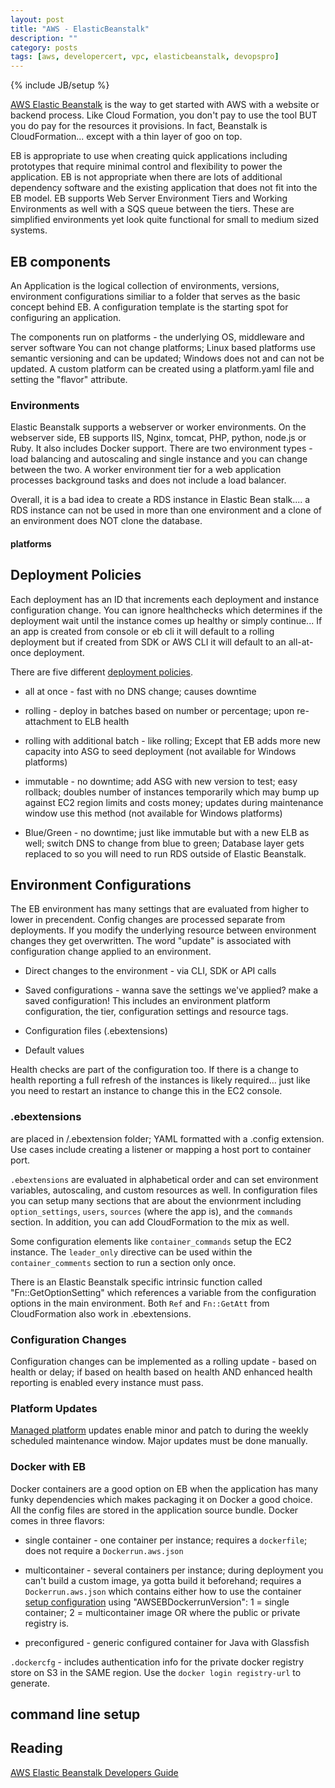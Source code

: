 ```yaml
---
layout: post
title: "AWS - ElasticBeanstalk"
description: ""
category: posts
tags: [aws, developercert, vpc, elasticbeanstalk, devopspro]
---
```

{% include JB/setup %}

[AWS Elastic Beanstalk](https://aws.amazon.com/elasticbeanstalk/) is the way to get started with AWS with a website or backend process. Like Cloud Formation, you don't pay to use the tool BUT you do pay for the resources it provisions. In fact, Beanstalk is CloudFormation... except with a thin layer of goo on top.

EB is appropriate to use when creating quick applications including prototypes that require minimal control and flexibility to power the application. EB is not appropriate when there are lots of additional dependency software and the existing application that does not fit into the EB model. EB supports Web Server Environment Tiers and Working Environments as well with a SQS queue between the tiers. These are simplified environments yet look quite functional for small to medium sized systems.

## EB components

An Application is the logical collection of environments, versions, environment configurations similiar to a folder that serves as the basic concept behind EB. A configuration template is the starting spot for configuring an application.

The components run on platforms - the underlying OS, middleware and server software  You can not change platforms; Linux based platforms use semantic versioning and can be updated; Windows does not and can not be updated. A custom platform can be created using a platform.yaml file and setting the "flavor" attribute.

### Environments 

Elastic Beanstalk supports a webserver or worker environments. On the webserver side, EB supports IIS, Nginx, tomcat, PHP, python, node.js or Ruby. It also includes Docker support. There are two environment types - load balancing and autoscaling and single instance and you can change between the two. A worker environment tier for a web application processes background tasks and does not include a load balancer.

Overall, it is a bad idea to create a RDS instance in Elastic Bean stalk.... a RDS instance can not be used in more than one environment and a clone of an environment does NOT clone the database.

#### platforms


## Deployment Policies

Each deployment has an ID that increments each deployment and instance configuration change. You can ignore healthchecks which determines if the deployment wait until the instance comes up healthy or simply continue... If an app is created from console or eb cli it will default to a rolling deployment but if created from SDK or AWS CLI it will default to an all-at-once deployment.

There are five different [deployment policies](http://docs.aws.amazon.com/elasticbeanstalk/latest/dg/using-features.deploy-existing-version.html). 

- all at once - fast with no DNS change; causes downtime 
  
- rolling - deploy in batches based on number or percentage; upon re-attachment to ELB health

- rolling with additional batch - like rolling; Except that EB adds more new capacity into ASG to seed deployment (not available for Windows platforms)
  
- immutable - no downtime; add ASG with new version to test; easy rollback; doubles number of instances temporarily which may bump up against EC2 region limits and costs money; updates during maintenance window use this method (not available for Windows platforms)

- Blue/Green - no downtime; just like immutable but with a new ELB as well; switch DNS to change from blue to green; Database layer gets replaced to so you will need to run RDS outside of Elastic Beanstalk.

## Environment Configurations

The EB environment has many settings that are evaluated from higher to lower in precendent. Config changes are processed separate from deployments. If you modify the underlying resource between environment changes they get overwritten. The word "update" is associated with configuration change applied to an environment. 

- Direct changes to the environment - via CLI, SDK or API calls

- Saved configurations - wanna save the settings we've applied? make a saved configuration! This includes an environment platform configuration, the tier, configuration settings and resource tags.

- Configuration files (.ebextensions) 

- Default values

Health checks are part of the configuration too. If there is a change to health reporting a full refresh of the instances is likely required... just like you need to restart an instance to change this in the EC2 console.

### .ebextensions 

are placed in /.ebextension folder; YAML formatted with a .config extension. Use cases include creating a listener or mapping a host port to container port.

`.ebextensions` are evaluated in alphabetical order and can set environment variables, autoscaling, and custom resources as well. In configuration files you can setup many sections that are about the envionrment including `option_settings`, `users`, `sources` (where the app is), and the `commands` section. In addition, you can add CloudFormation to the mix as well. 

Some configuration elements like `container_commands` setup the EC2 instance. The `leader_only` directive can be used within the `container_comments` section to run a section only once. 

There is an Elastic Beanstalk specific intrinsic function called "Fn::GetOptionSetting" which references a variable from the configuration options in the main environment. Both `Ref` and `Fn::GetAtt` from CloudFormation also work in .ebextensions.

### Configuration Changes

Configuration changes can be implemented as a rolling update - based on health or delay; if based on health based on health AND enhanced health reporting is enabled every instance must pass.

### Platform Updates

[Managed platform](http://docs.aws.amazon.com/elasticbeanstalk/latest/dg/environment-platform-update-managed.html#environment-platform-update-managed-window) updates enable minor and patch to during the weekly scheduled maintenance window. Major updates must be done manually.

### Docker with EB

Docker containers are a good option on EB when the application has many funky dependencies which makes packaging it on Docker a good choice. All the config files are stored in the application source bundle. Docker comes in three flavors:

- single container - one container per instance; requires a `dockerfile`; does not require a `Dockerrun.aws.json`

- multicontainer - several containers per instance; during deployment you can't build a custom image, ya gotta build it beforehand; requires a `Dockerrun.aws.json` which contains either how to use the container [setup configuration](http://docs.aws.amazon.com/elasticbeanstalk/latest/dg/create_deploy_docker_v2config.html) using "AWSEBDockerrunVersion": 1 = single container; 2 = multicontainer image OR where the public or private registry is. 

- preconfigured - generic configured container for Java with Glassfish 

`.dockercfg` - includes authentication info for the private docker registry store on S3 in the SAME region. Use the `docker login registry-url` to generate.


## command line setup


## Reading

[AWS Elastic Beanstalk Developers Guide](http://docs.aws.amazon.com/elasticbeanstalk/latest/dg/Welcome.html)